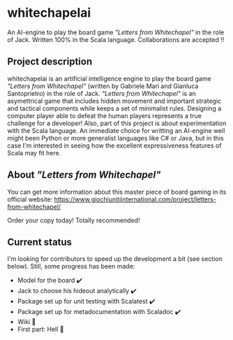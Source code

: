 # whitechapelai
An AI-engine to play the board game _"Letters from Whitechapel"_ in the role of Jack. Written 100% in the Scala language. Collaborations are accepted !!
## Project description
whitechapelai is an artificial intelligence engine to play the board game _"Letters from Whitechapel"_ (written by Gabriele Mari and Gianluca Santoprietro) in the role of Jack. _"Letters from Whitechapel"_ is an asymettrical game that includes hidden movement and important strategic and tactical components while keeps a set of minimalist rules. Designing a computer player able to defeat the human players represents a true challenge for a developer!
Also, part of this project is about experimentation with the Scala language. An immediate choice for writting an AI-engine well might been Python or more generalist languages like C# or Java, but in this case I'm interested in seeing how the excellent expressiveness features of Scala may fit here.
## About _"Letters from Whitechapel"_
You can get more information about this master piece of board gaming in its official website: https://www.giochiunitiinternational.com/project/letters-from-whitechapel/

Order your copy today! Totally recommended!
## Current status
I'm looking for contributors to speed up the development a bit (see section below). Still, some progress has been made:
- Model for the board :heavy_check_mark:
- Jack to choose his hideout analytically :heavy_check_mark:
- Package set up for unit testing with Scalatest :heavy_check_mark:
- Package set up for metadocumentation with Scaladoc :heavy_check_mark:
- Wiki :construction:
- First part: Hell :construction:
